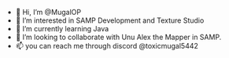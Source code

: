 - 👋 Hi, I’m @MugalOP
- 👀 I’m interested in SAMP Development and Texture Studio
- 🌱 I’m currently learning Java
- 💞️ I’m looking to collaborate with Unu Alex the Mapper in SAMP.
- 📫 you can reach me through discord @toxicmugal5442
  


<!---
MugalOP/MugalOP is a ✨ special ✨ repository because its `README.md` (this file) appears on your GitHub profile.
You can click the Preview link to take a look at your changes.
--->

